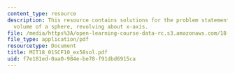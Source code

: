 ```yaml
---
content_type: resource
description: This resource contains solutions for the problem statements related to
  volume of a sphere, revolving about x-axis.
file: /media/https%3A/open-learning-course-data-rc.s3.amazonaws.com/18-01sc-single-variable-calculus-fall-2010/f7e181ed0aa0984ebe78f91dbd6915ca_MIT18_01SCF10_ex58sol.pdf
file_type: application/pdf
resourcetype: Document
title: MIT18_01SCF10_ex58sol.pdf
uid: f7e181ed-0aa0-984e-be78-f91dbd6915ca
---
```

